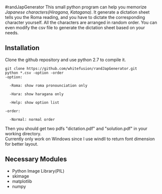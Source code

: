 #randJapGenerator
This small python program can help you memorize _Japanese characters(Hiragana, Katagana)_.
It generate a dictation sheet tells you the Roma reading, and you have to dictate the corresponding character yourself.
All the characters are arranged in random order. 
You can even modify the csv file to generate the dictation sheet based on your needs. 

## Installation
Clone the github repository and use python 2.7 to compile it. 
```
git clone https://github.com/whitefusion/randJapGenerator.git
python *.csv -option -order
-option: 

  -Roma: show roma pronounciation only 

  -Hara: show haragana only 

  -Help: show option list 

-order: 

  -Normal: normal order
```
Then you should get two pdfs "dictation.pdf" and "solution.pdf" in your working directory. <br/>
Currently only work on Windows since I use windll to return font dimension for better layout.


## Necessary Modules 
* Python Image Library(PIL)
* skimage
* matplotlib
* numpy


